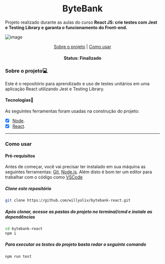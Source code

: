 
<h1 align="center">ByteBank</h1>

Projeto realizado durante as aulas do curso **React JS: crie testes com Jest e Testing Library e garanta o funcionamento do Front-end.**

![image](https://user-images.githubusercontent.com/40326598/232923779-62a9814e-6cd5-4c3f-8d5e-a8de0c5f9aa4.png)



<p align="center">
 <a href="#sobre-o-projeto">Sobre o projeto</a> | 
 <a href="#como-usar">Como usar</a>
</p>

<h4 align="center">
	 Status: Finalizado
</h4>
 
### Sobre o projeto💻

 Este é o repositório para aprendizado e uso de testes unitários em uma aplicação React utilizando Jest e Testing Library.

#### Tecnologias🚀

As seguintes ferramentas foram usadas na construção do projeto:

- [X] [Node](https://nodejs.org/pt-br/).
- [X] [React](https://reactjs.org/).
___
### Como usar
#### Pré-requisitos

Antes de começar, você vai precisar ter instalado em sua máquina as seguintes ferramentas:
[Git](https://git-scm.com), [Node.js](https://nodejs.org/en/). Além disto é bom ter um editor para trabalhar com o código como [VSCode](https://code.visualstudio.com/)

##### Clone este repositório
```bash
git clone https://github.com/willyoliv/bytebank-react.git
```
##### Após clonar, acesse as pastas do projeto no terminal/cmd e instale as dependências
```bash
cd bytebank-react
npm i
```


##### Para executar os testes do projeto basta rodar o seguinte comando
```bash
npm run test
```
